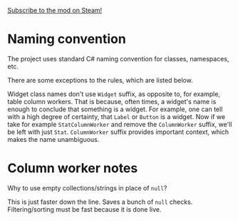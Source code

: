 [Subscribe to the mod on Steam!](https://steamcommunity.com/sharedfiles/filedetails/?id=3479566439)

# Naming convention

The project uses standard C# naming convention for classes, namespaces, etc.

There are some exceptions to the rules, which are listed below.

Widget class names don't use `Widget` suffix, as opposite to, for example, table column workers. That is because, often times, a widget's name is enough to conclude that something is a widget. For example, one can tell with a high degree of certainty, that `Label` or `Button` is a widget. Now if we take for example `StatColumnWorker` and remove the `ColumnWorker` suffix, we'll be left with just `Stat`. `ColumnWorker` suffix provides important context, which makes the name unambiguous.

# Column worker notes

Why to use empty collections/strings in place of `null`?

This is just faster down the line. Saves a bunch of `null` checks. Filtering/sorting must be fast because it is done live.
